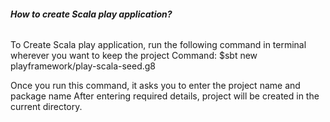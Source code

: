 ###### **How to create Scala play application?**

To Create Scala play application, run the following command in terminal
wherever you want to keep the project 
Command: $sbt new playframework/play-scala-seed.g8

Once you run this command, it asks you to enter the project name and package name
After entering required details, project will be created in the current directory.



